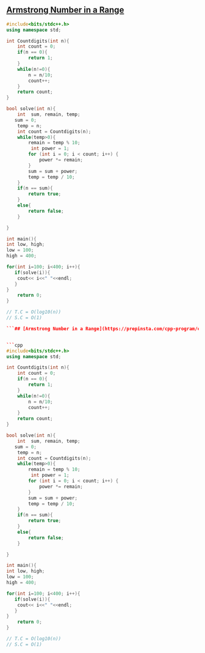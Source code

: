 ## [Armstrong Number in a Range](https://prepinsta.com/cpp-program/cpp-program-to-find-armstrong-numbers-between-two-intervals/)


```cpp
#include<bits/stdc++.h>
using namespace std;

int Countdigits(int n){
    int count = 0;
    if(n == 0){
        return 1;
    }
    while(n!=0){
        n = n/10;
        count++;
    }
    return count;
}

bool solve(int n){
    int  sum, remain, temp;
   sum = 0;
    temp = n;
    int count = Countdigits(n);
    while(temp>0){
        remain = temp % 10;
         int power = 1;
        for (int i = 0; i < count; i++) {
            power *= remain;
        }
        sum = sum + power;
        temp = temp / 10;
    }
    if(n == sum){
        return true;
    }
    else{
        return false;
    }

}

int main(){
int low, high;
low = 100;
high = 400;

for(int i=100; i<400; i++){
   if(solve(i)){
    cout<< i<<" "<<endl;
   }
}
    return 0;
}

// T.C = O(log10(n))
// S.C = O(1)

```## [Armstrong Number in a Range](https://prepinsta.com/cpp-program/cpp-program-to-find-armstrong-numbers-between-two-intervals/)


```cpp
#include<bits/stdc++.h>
using namespace std;

int Countdigits(int n){
    int count = 0;
    if(n == 0){
        return 1;
    }
    while(n!=0){
        n = n/10;
        count++;
    }
    return count;
}

bool solve(int n){
    int  sum, remain, temp;
   sum = 0;
    temp = n;
    int count = Countdigits(n);
    while(temp>0){
        remain = temp % 10;
         int power = 1;
        for (int i = 0; i < count; i++) {
            power *= remain;
        }
        sum = sum + power;
        temp = temp / 10;
    }
    if(n == sum){
        return true;
    }
    else{
        return false;
    }

}

int main(){
int low, high;
low = 100;
high = 400;

for(int i=100; i<400; i++){
   if(solve(i)){
    cout<< i<<" "<<endl;
   }
}
    return 0;
}

// T.C = O(log10(n))
// S.C = O(1)

```